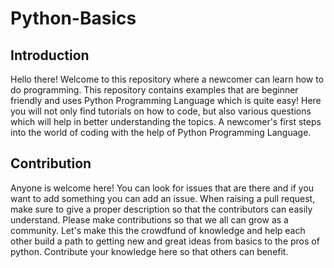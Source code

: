 # Python-Basics

## Introduction

Hello there! Welcome to this repository where a newcomer can learn how to do programming. This repository contains examples that are beginner
friendly and uses Python Programming Language which is quite easy! 
Here you will not only find tutorials on how to code, but also various questions which will help in better understanding the topics.
A newcomer's first steps into the world of coding with the help of Python Programming Language.

## Contribution

Anyone is welcome here! You can look for issues that are there and if you want to add something you can add an issue.
When raising a pull request, make sure to give a proper description so that the contributors can easily understand.
Please make contributions so that we all can grow as a community.
Let's make this the crowdfund of knowledge and help each other build a path to getting new and great ideas from basics to the pros of python. Contribute your knowledge here so that others can benefit.